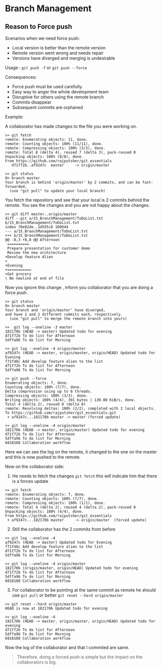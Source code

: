 # Branch Management

## Reason to Force push

Scenarios when we need force push: 

- Local version is better than the remote version
- Remote version went wrong and needs repair
- Versions have diverged and merging is undesirable

Usage : 
`git push -f` or `git push --force`

Consequences:

- Force push must be used carefully.
- Easy way to anger the whole development team
- Disruptive for others using the remote branch
- Commits disappear
- Subsequent commits are orphaned

Example: 

A collaborator has made changes to the file you were working on. 
```
>> git fetch
remote: Enumerating objects: 11, done.
remote: Counting objects: 100% (11/11), done.
remote: Compressing objects: 100% (3/3), done.
remote: Total 8 (delta 4), reused 7 (delta 3), pack-reused 0
Unpacking objects: 100% (8/8), done.
From https://github.com/rajputsher/git_essentials
   d71f72b..af9247c  master     -> origin/master

>> git status
On branch master
Your branch is behind 'origin/master' by 2 commits, and can be fast-forwarded.
  (use "git pull" to update your local branch)
```
You fetch the repository and see that your local is 2 commits behind the remote. You see the changes and you are not happy about the changes.

```
>> git diff master..origin/master
diff --git a/15_BranchManagement/ToDoList.txt b/15_BranchManagement/ToDoList.txt
index 70e82de..1d555c8 100644
--- a/15_BranchManagement/ToDoList.txt
+++ b/15_BranchManagement/ToDoList.txt
@@ -8,3 +8,8 @@ Afternoon
 ==========
 Prepare presentation for customer demo
 Review the new architecture
+Develop feature Alien
+
+Evening
+===========
+Get grocery
\ No newline at end of file
```

Now you ignore this change , inform you collaborator that you are doing a force push .
```
>> git status
On branch master
Your branch and 'origin/master' have diverged,
and have 1 and 2 different commits each, respectively.
  (use "git pull" to merge the remote branch into yours)

>>  git log --oneline -3 master
182170b (HEAD -> master) Updated todo for evening
d71f72b To do list for Afternoon
5dffa96 To do list for Morning

>> git log --oneline -4 origin/master
af9247c (HEAD -> master, origin/master, origin/HEAD) Updated todo for Evening
f71f48c Add develop feature alien to the list
d71f72b To do list for Afternoon
5dffa96 To do list for Morning

>> git push --force
Enumerating objects: 7, done.
Counting objects: 100% (7/7), done.
Delta compression using up to 8 threads.
Compressing objects: 100% (3/3), done.
Writing objects: 100% (4/4), 391 bytes | 130.00 KiB/s, done.
Total 4 (delta 2), reused 0 (delta 0)
remote: Resolving deltas: 100% (2/2), completed with 2 local objects.
To https://github.com/rajputsher/git_essentials.git
 + af9247c...182170b master -> master (forced update)

>> git log --oneline -4 origin/master
182170b (HEAD -> master, origin/master) Updated todo for evening
d71f72b To do list for Afternoon
5dffa96 To do list for Morning
6818188 Collaboration workflow
```
Here we can see the log on the remote, it changed to the one on the master and this is now pushed to the remote.

Now on the collaborator side: 

1. He needs to fetch the changes `git fetch` this will indicate him that there is a forces update

```
>> git fetch
remote: Enumerating objects: 7, done.
remote: Counting objects: 100% (7/7), done.
remote: Compressing objects: 100% (1/1), done.
remote: Total 4 (delta 2), reused 4 (delta 2), pack-reused 0
Unpacking objects: 100% (4/4), done.
From https://github.com/rajputsher/git_essentials
 + af9247c...182170b master     -> origin/master  (forced update)
```

2. Still the collaborator has the 2 commits from before
```
>> git log --oneline -4
af9247c (HEAD -> master) Updated todo for Evening
f71f48c Add develop feature alien to the list
d71f72b To do list for Afternoon
5dffa96 To do list for Morning

>> git log --oneline -4 origin/master
182170b (origin/master, origin/HEAD) Updated todo for evening
d71f72b To do list for Afternoon
5dffa96 To do list for Morning
6818188 Collaboration workflow
```

3. For collaborator to be pointing at the same commit as remote he should use `git pull` or better `git reset --hard origin/master`

```
>> git reset --hard origin/master
HEAD is now at 182170b Updated todo for evening

>> git log --oneline -4
182170b (HEAD -> master, origin/master, origin/HEAD) Updated todo for evening
d71f72b To do list for Afternoon
5dffa96 To do list for Morning
6818188 Collaboration workflow
```

Now the log of the collaborator and that I commited are same.

> Therefore, doing a forced push is simple but the impact on the collaborators is big.

